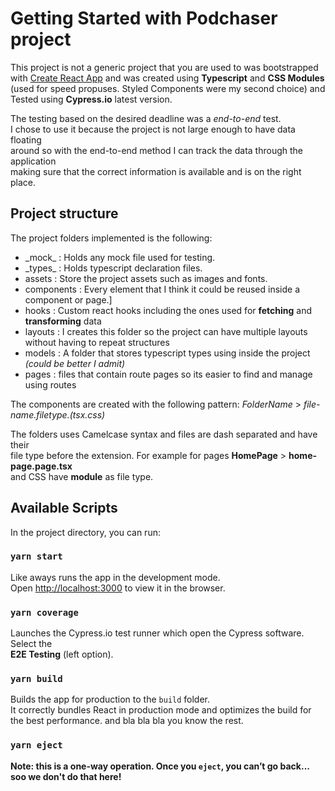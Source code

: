 # Getting Started with Podchaser project

This project is not a generic project that you are used to was bootstrapped with [Create React App](https://github.com/facebook/create-react-app) and was created using **Typescript** and **CSS Modules** (used for speed propuses. Styled Components were my second choice) and Tested using **Cypress.io** latest version.

The testing based on the desired deadline was a *end-to-end* test.\
I chose to use it because the project is not large enough to have data floating \
around so with the end-to-end method I can track the data through the application \
making sure that the correct information is available and is on the right place.

## Project structure

The project folders implemented is the following:

- \_mock_ : Holds any mock file used for testing.
- \_types_ : Holds typescript declaration files.
- assets : Store the project assets such as images and fonts.
- components : Every element that I think it could be reused inside a component or page.]
- hooks : Custom react hooks including the ones used for **fetching** and **transforming** data
- layouts : I creates this folder so the project can have multiple layouts without having to repeat structures
- models : A folder that stores typescript types using inside the project _(could be better I admit)_
- pages : files that contain route pages so its easier to find and manage using routes

The components are created with the following pattern:
_FolderName_ > _file-name.filetype.(tsx.css)_

The folders uses Camelcase syntax and files are dash separated and have their \
file type before the extension. For example for pages **HomePage** > **home-page.page.tsx**\
and CSS have **module** as file type.

## Available Scripts

In the project directory, you can run:

### `yarn start`

Like aways runs the app in the development mode.\
Open [http://localhost:3000](http://localhost:3000) to view it in the browser.


### `yarn coverage`

Launches the Cypress.io test runner which open the Cypress software. Select the \
**E2E Testing** (left option).

### `yarn build`

Builds the app for production to the `build` folder.\
It correctly bundles React in production mode and optimizes the build for the best performance.
and bla bla bla you know the rest.

### `yarn eject`

**Note: this is a one-way operation. Once you `eject`, you can’t go back... soo we don't do that here!**

